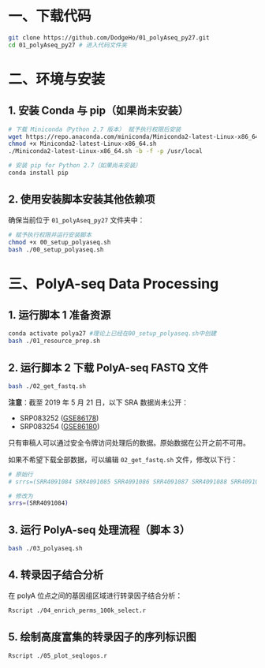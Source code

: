 # 一、下载代码

```bash
git clone https://github.com/DodgeHo/01_polyAseq_py27.git
cd 01_polyAseq_py27 # 进入代码文件夹
```

# 二、环境与安装

## 1. 安装 Conda 与 pip（如果尚未安装）
```bash
# 下载 Miniconda（Python 2.7 版本） 赋予执行权限后安装
wget https://repo.anaconda.com/miniconda/Miniconda2-latest-Linux-x86_64.sh
chmod +x Miniconda2-latest-Linux-x86_64.sh
./Miniconda2-latest-Linux-x86_64.sh -b -f -p /usr/local

# 安装 pip for Python 2.7（如果尚未安装）
conda install pip
```

## 2. 使用安装脚本安装其他依赖项

确保当前位于 `01_polyAseq_py27` 文件夹中：

```bash
# 赋予执行权限并运行安装脚本
chmod +x 00_setup_polyaseq.sh
bash ./00_setup_polyaseq.sh
```

# 三、PolyA-seq Data Processing

## 1. 运行脚本 1 准备资源

```bash
conda activate polya27 #理论上已经在00_setup_polyaseq.sh中创建
bash ./01_resource_prep.sh
```

## 2. 运行脚本 2 下载 PolyA-seq FASTQ 文件

```bash
bash ./02_get_fastq.sh
```

**注意**：截至 2019 年 5 月 21 日，以下 SRA 数据尚未公开：
- SRP083252 ([GSE86178](https://www.ncbi.nlm.nih.gov/geo/query/acc.cgi?acc=GSE86178))
- SRP083254 ([GSE86180](https://www.ncbi.nlm.nih.gov/geo/query/acc.cgi?acc=GSE86180))

只有审稿人可以通过安全令牌访问处理后的数据。原始数据在公开之前不可用。

如果不希望下载全部数据，可以编辑 `02_get_fastq.sh` 文件，修改以下行：

```bash
# 原始行
# srrs=(SRR4091084 SRR4091085 SRR4091086 SRR4091087 SRR4091088 SRR4091089 SRR4091090 SRR4091091 SRR4091104 SRR4091105 SRR4091106 SRR4091107 SRR4091108 SRR4091109 SRR4091110 SRR4091111 SRR4091113 SRR4091115 SRR4091117 SRR4091119)

# 修改为
srrs=(SRR4091084)
```

## 3. 运行 PolyA-seq 处理流程（脚本 3）

```bash
bash ./03_polyaseq.sh
```

## 4. 转录因子结合分析

在 polyA 位点之间的基因组区域进行转录因子结合分析：

```bash
Rscript ./04_enrich_perms_100k_select.r
```

## 5. 绘制高度富集的转录因子的序列标识图

```bash
Rscript ./05_plot_seqlogos.r
```

